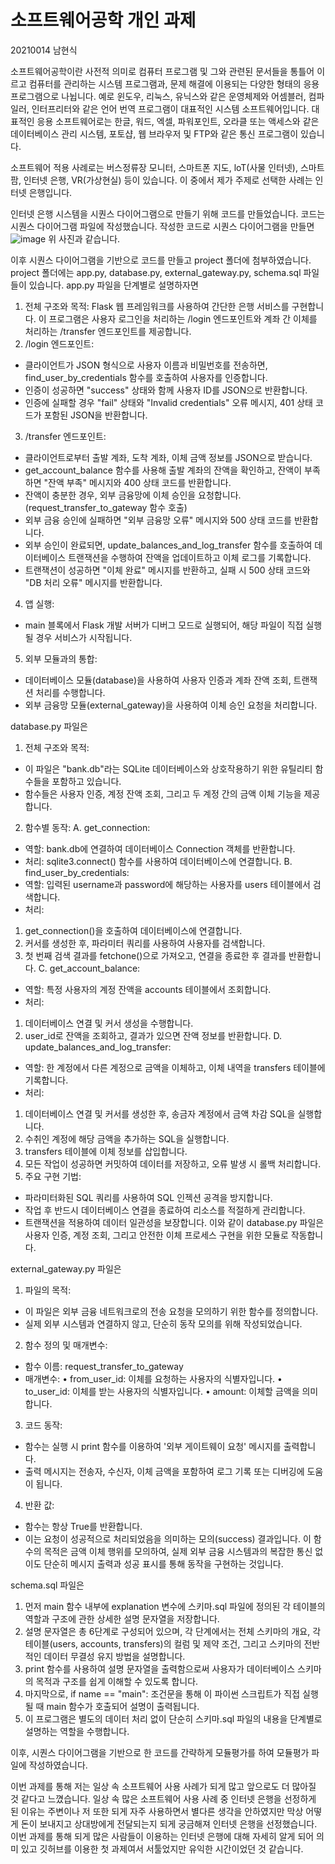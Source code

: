 # 소프트웨어공학 개인 과제
20210014 남현식

소프트웨어공학이란 사전적 의미로 컴퓨터 프로그램 및 그와 관련된 문서들을 통틀어 이르고 컴퓨터를 관리하는 시스템 프로그램과, 문제 해결에 이용되는 다양한 형태의 응용 프로그램으로 나뉩니다.
예로 윈도우, 리눅스, 유닉스와 같은 운영체제와 어셈블러, 컴파일러, 인터프리터와 같은 언어 번역 프로그램이 대표적인 시스템 소프트웨어입니다. 
대표적인 응용 소프트웨어로는 한글, 워드, 엑셀, 파워포인트, 오라클 또는 액세스와 같은 데이터베이스 관리 시스템, 포토샵, 웹 브라우저 및 FTP와 같은 통신 프로그램이 있습니다.

소프트웨어 적용 사례로는 버스정류장 모니터, 스마트폰 지도, loT(사물 인터넷), 스마트팜, 인터넷 은행, VR(가상현실) 등이 있습니다. 이 중에서 제가 주제로 선택한 사례는 인터넷 은행입니다.

인터넷 은행 시스템을 시퀀스 다이어그램으로 만들기 위해 코드를 만들었습니다. 코드는 시퀀스 다이어그램 파일에 작성했습니다.
작성한 코드로 시퀀스 다이어그램을 만들면 
![image](https://github.com/user-attachments/assets/f0bc0a2e-20b6-4abe-b329-392f2eee24b0)
위 사진과 같습니다.

이후 시퀀스 다이어그램을 기반으로 코드를 만들고 project 폴더에 첨부하였습니다. 
project 폴더에는 app.py, database.py, external_gateway.py, schema.sql 파일들이 있습니다.
app.py 파일을 단계별로 설명하자면 
1. 전체 구조와 목적: Flask 웹 프레임워크를 사용하여 간단한 은행 서비스를 구현합니다.
이 프로그램은 사용자 로그인을 처리하는 /login 엔드포인트와 계좌 간 이체를 처리하는 /transfer 엔드포인트를 제공합니다.
2. /login 엔드포인트:
- 클라이언트가 JSON 형식으로 사용자 이름과 비밀번호를 전송하면, find_user_by_credentials 함수를 호출하여 사용자를 인증합니다.
- 인증이 성공하면 "success" 상태와 함께 사용자 ID를 JSON으로 반환합니다.
- 인증에 실패할 경우 "fail" 상태와 "Invalid credentials" 오류 메시지, 401 상태 코드가 포함된 JSON을 반환합니다.
3. /transfer 엔드포인트:
- 클라이언트로부터 출발 계좌, 도착 계좌, 이체 금액 정보를 JSON으로 받습니다.
- get_account_balance 함수를 사용해 출발 계좌의 잔액을 확인하고, 잔액이 부족하면 "잔액 부족" 메시지와 400 상태 코드를 반환합니다.
- 잔액이 충분한 경우, 외부 금융망에 이체 승인을 요청합니다. (request_transfer_to_gateway 함수 호출)
- 외부 금융 승인에 실패하면 "외부 금융망 오류" 메시지와 500 상태 코드를 반환합니다.
- 외부 승인이 완료되면, update_balances_and_log_transfer 함수를 호출하여 데이터베이스 트랜잭션을 수행하여 잔액을 업데이트하고 이체 로그를 기록합니다.
- 트랜잭션이 성공하면 "이체 완료" 메시지를 반환하고, 실패 시 500 상태 코드와 "DB 처리 오류" 메시지를 반환합니다.
4. 앱 실행:
- main 블록에서 Flask 개발 서버가 디버그 모드로 실행되어, 해당 파일이 직접 실행될 경우 서비스가 시작됩니다.
5. 외부 모듈과의 통합:
- 데이터베이스 모듈(database)을 사용하여 사용자 인증과 계좌 잔액 조회, 트랜잭션 처리를 수행합니다.
- 외부 금융망 모듈(external_gateway)을 사용하여 이체 승인 요청을 처리합니다.

database.py 파일은 
1. 전체 구조와 목적:
- 이 파일은 "bank.db"라는 SQLite 데이터베이스와 상호작용하기 위한 유틸리티 함수들을 포함하고 있습니다.
- 함수들은 사용자 인증, 계정 잔액 조회, 그리고 두 계정 간의 금액 이체 기능을 제공합니다.
2. 함수별 동작:
A. get_connection:
- 역할: bank.db에 연결하여 데이터베이스 Connection 객체를 반환합니다.
- 처리: sqlite3.connect() 함수를 사용하여 데이터베이스에 연결합니다.
B. find_user_by_credentials:
- 역할: 입력된 username과 password에 해당하는 사용자를 users 테이블에서 검색합니다.
- 처리:
1. get_connection()을 호출하여 데이터베이스에 연결합니다.
2. 커서를 생성한 후, 파라미터 쿼리를 사용하여 사용자를 검색합니다.
3. 첫 번째 검색 결과를 fetchone()으로 가져오고, 연결을 종료한 후 결과를 반환합니다.
C. get_account_balance:
- 역할: 특정 사용자의 계정 잔액을 accounts 테이블에서 조회합니다.
- 처리:
1. 데이터베이스 연결 및 커서 생성을 수행합니다.
2. user_id로 잔액을 조회하고, 결과가 있으면 잔액 정보를 반환합니다.
D. update_balances_and_log_transfer:
- 역할: 한 계정에서 다른 계정으로 금액을 이체하고, 이체 내역을 transfers 테이블에 기록합니다.
- 처리:
1. 데이터베이스 연결 및 커서를 생성한 후, 송금자 계정에서 금액 차감 SQL을 실행합니다.
2. 수취인 계정에 해당 금액을 추가하는 SQL을 실행합니다.
3. transfers 테이블에 이체 정보를 삽입합니다.
4. 모든 작업이 성공하면 커밋하여 데이터를 저장하고, 오류 발생 시 롤백 처리합니다.
3. 주요 구현 기법:
- 파라미터화된 SQL 쿼리를 사용하여 SQL 인젝션 공격을 방지합니다.
- 작업 후 반드시 데이터베이스 연결을 종료하여 리소스를 적절하게 관리합니다.
- 트랜잭션을 적용하여 데이터 일관성을 보장합니다.
이와 같이 database.py 파일은 사용자 인증, 계정 조회, 그리고 안전한 이체 프로세스 구현을 위한 모듈로 작동합니다.

external_gateway.py 파일은
1. 파일의 목적:
- 이 파일은 외부 금융 네트워크로의 전송 요청을 모의하기 위한 함수를 정의합니다.
- 실제 외부 시스템과 연결하지 않고, 단순히 동작 모의를 위해 작성되었습니다.
2. 함수 정의 및 매개변수:
- 함수 이름: request_transfer_to_gateway
- 매개변수:
• from_user_id: 이체를 요청하는 사용자의 식별자입니다.
• to_user_id: 이체를 받는 사용자의 식별자입니다.
• amount: 이체할 금액을 의미합니다.
3. 코드 동작:
- 함수는 실행 시 print 함수를 이용하여 '외부 게이트웨이 요청' 메시지를 출력합니다.
- 출력 메시지는 전송자, 수신자, 이체 금액을 포함하여 로그 기록 또는 디버깅에 도움이 됩니다.
4. 반환 값:
- 함수는 항상 True를 반환합니다.
- 이는 요청이 성공적으로 처리되었음을 의미하는 모의(success) 결과입니다.
이 함수의 목적은 금액 이체 행위를 모의하여, 실제 외부 금융 시스템과의 복잡한 통신 없이도
단순히 메시지 출력과 성공 표시를 통해 동작을 구현하는 것입니다.

schema.sql 파일은
1. 먼저 main 함수 내부에 explanation 변수에 스키마.sql 파일에 정의된 각 테이블의 역할과 구조에 관한 상세한 설명 문자열을 저장합니다.
2. 설명 문자열은 총 6단계로 구성되어 있으며, 각 단계에서는 전체 스키마의 개요, 각 테이블(users, accounts, transfers)의 컬럼 및 제약 조건, 그리고 스키마의 전반적인 데이터 무결성 유지 방법을 설명합니다.
3. print 함수를 사용하여 설명 문자열을 출력함으로써 사용자가 데이터베이스 스키마의 목적과 구조를 쉽게 이해할 수 있도록 합니다.
4. 마지막으로, if name == "main": 조건문을 통해 이 파이썬 스크립트가 직접 실행될 때 main 함수가 호출되어 설명이 출력됩니다.
5. 이 프로그램은 별도의 데이터 처리 없이 단순히 스키마.sql 파일의 내용을 단계별로 설명하는 역할을 수행합니다.

이후, 시퀀스 다이어그램을 기반으로 한 코드를 간략하게 모듈평가를 하여 모듈평가 파일에 작성하였습니다.

이번 과제를 통해 저는 일상 속 소프트웨어 사용 사례가 되게 많고 앞으로도 더 많아질 것 같다고 느꼈습니다. 일상 속 많은 소프트웨어 사용 사례 중 인터넷 은행을 선정하게 된 이유는 
주변이나 저 또한 되게 자주 사용하면서 별다른 생각을 안하였지만 막상 어떻게 돈이 보내지고 상대방에게 전달되는지 되게 궁금해져 인터넷 은행을 선정했습니다. 
이번 과제를 통해 되게 많은 사람들이 이용하는 인터넷 은행에 대해 자세히 알게 되어 의미 있고 깃허브를 이용한 첫 과제여서 서툴었지만 유익한 시간이었던 것 같습니다.
